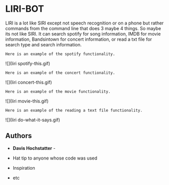 # LIRI-BOT

LIRI is a lot like SIRI except not speech recognition or on a phone but rather commands from the command line that does
3 maybe 4 things. So maybe its not like SIRI. It can search spotify for song information, IMDB for movie information, 
Bandsintown for concert information, or read a txt file for search type and search information.



```
Here is an example of the spotify functionality.
```

![](liri spotify-this.gif)

```
Here is an example of the concert functionality.
```

![](liri concert-this.gif)

```
Here is an example of the movie functionality.
```

![](liri movie-this.gif)

```
Here is an example of the reading a text file functionality.
```

![](liri do-what-it-says.gif)


## Authors

* **Davis Hochstatter** - 


* Hat tip to anyone whose code was used
* Inspiration
* etc

